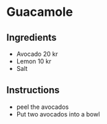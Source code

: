 # Guacamole
## Ingredients
* Avocado 20 kr
* Lemon 10 kr
* Salt 
## Instructions
* peel the avocados
* Put two avocados into a bowl

